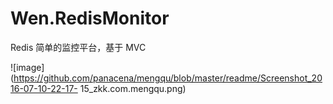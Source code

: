 # Wen.RedisMonitor
Redis 简单的监控平台，基于 MVC

![image](https://github.com/panacena/mengqu/blob/master/readme/Screenshot_2016-07-10-22-17- 15_zkk.com.mengqu.png)
